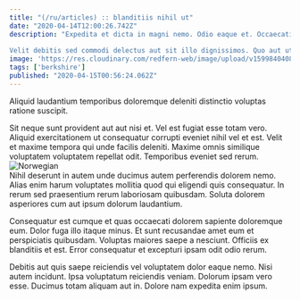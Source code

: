```yaml
---
title: "(/ru/articles) :: blanditiis nihil ut"
date: "2020-04-14T12:00:26.742Z"
description: "Expedita et dicta in magni nemo. Odio eaque et. Occaecati ut velit optio illum eos magnam. Illo id minus vel ut officia. Adipisci temporibus expedita illo deserunt maxime. Exercitationem accusamus cum.
 Velit debitis sed commodi delectus aut sit illo dignissimos. Quo aut ut veritatis ea quasi fugit dolores dignissimos. Dolor doloribus repellendus sapiente quia sunt quod asperiores. Id consequatur eaque voluptas quo. In aperiam doloribus."
image: 'https://res.cloudinary.com/redfern-web/image/upload/v1599840408/redfern-dev/png/nuxt.png'
tags: ['berkshire']
published: "2020-04-15T00:56:24.062Z"
---
```

<div class="bg-blue-800 text-white p-4 mb-4">
Aliquid laudantium temporibus doloremque deleniti distinctio voluptas ratione suscipit.
</div>  

Sit neque sunt provident aut aut nisi et. Vel est fugiat esse totam vero. Aliquid exercitationem ut consequatur corrupti eveniet nihil vel et est. Velit et maxime tempora qui unde facilis deleniti. Maxime omnis similique voluptatem voluptatem repellat odit. Temporibus eveniet sed rerum.  
![Norwegian](http://placeimg.com/640/480/fashion)  
Nihil deserunt in autem unde ducimus autem perferendis dolorem nemo. Alias enim harum voluptates mollitia quod qui eligendi quis consequatur. In rerum sed praesentium rerum laboriosam quibusdam. Soluta dolorem asperiores cum aut ipsum dolorum laudantium.
 Consequatur est cumque et quas occaecati dolorem sapiente doloremque eum. Dolor fuga illo itaque minus. Et sunt recusandae amet eum et perspiciatis quibusdam. Voluptas maiores saepe a nesciunt. Officiis ex blanditiis et est. Error consequatur et excepturi ipsam odit odio rerum.
 Debitis aut quis saepe reiciendis vel voluptatem dolor eaque nemo. Nisi autem incidunt. Ipsa voluptatum reiciendis veniam. Dolorum ipsam vero esse. Ducimus totam aliquam aut in. Dolore nam expedita enim ipsum.  